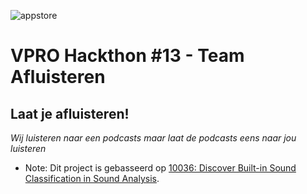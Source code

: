 ![appstore](https://user-images.githubusercontent.com/13303504/146572215-72282939-ab56-4b6d-9dfb-22a71d2a1fd1.png)

# VPRO Hackthon #13 - Team Afluisteren

## Laat je afluisteren!

*Wij luisteren naar een podcasts maar laat de podcasts eens naar jou luisteren*

- Note: Dit project is gebasseerd op [10036: Discover Built-in Sound Classification in Sound Analysis](https://developer.apple.com/wwdc21/10036/).
